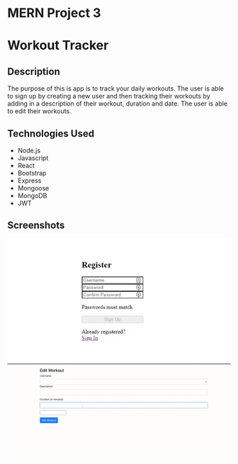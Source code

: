 # MERN Project 3

# Workout Tracker  

## Description
The purpose of this is app is to track your daily workouts.  The user is able to sign up by creating a new user and then tracking their workouts by adding in a description of their workout, duration and date.  The user is able to edit their workouts.

## Technologies Used
* Node.js
* Javascript
* React
* Bootstrap
* Express
* Mongoose
* MongoDB
* JWT

## Screenshots
![Register](assets\registerPage.jpg)
![EditWorkout](assets\workoutPage.jpg)